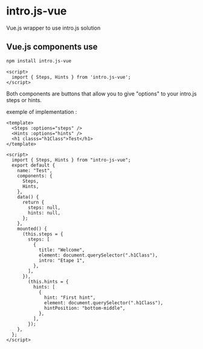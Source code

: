 # intro.js-vue

Vue.js wrapper to use intro.js solution

## Vue.js components use

```bash
npm install intro.js-vue
```

```vue
<script>
  import { Steps, Hints } from 'intro.js-vue';
</script>
```

Both components are buttons that allow you to give "options" to your
intro.js steps or hints.

exemple of implementation :

```vue
<template>
  <Steps :options="steps" />
  <Hints :options="hints" />
  <h1 classs="h1Class">Test</h1>
</template>

<script>
  import { Steps, Hints } from "intro-js-vue";
  export default {
    name: "Test",
    components: {
      Steps,
      Hints,
    },
    data() {
      return {
        steps: null,
        hints: null,
      };
    },
    mounted() {
      (this.steps = {
        steps: [
          {
            title: "Welcome",
            element: document.querySelector(".h1Class"),
            intro: "Etape 1",
          },
        ],
      }),
        (this.hints = {
          hints: [
            {
              hint: "First hint",
              element: document.querySelector(".h1Class"),
              hintPosition: "bottom-middle",
            },
          ],
        });
    },
  };
</script>
```
